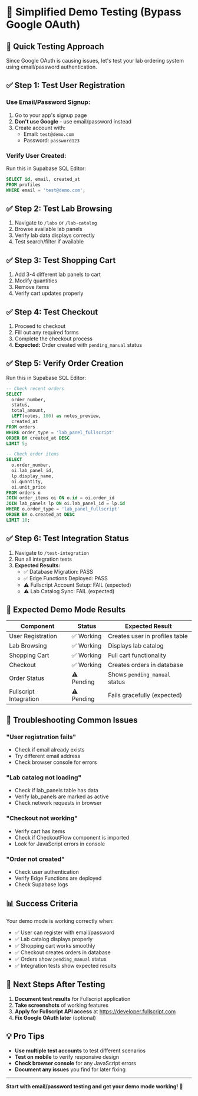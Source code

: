 # 🧪 Simplified Demo Testing (Bypass Google OAuth)

## 🎯 **Quick Testing Approach**

Since Google OAuth is causing issues, let's test your lab ordering system using email/password authentication.

## ✅ **Step 1: Test User Registration**

### Use Email/Password Signup:
1. Go to your app's signup page
2. **Don't use Google** - use email/password instead
3. Create account with:
   - Email: `test@demo.com`
   - Password: `password123`

### Verify User Created:
Run this in Supabase SQL Editor:
```sql
SELECT id, email, created_at 
FROM profiles 
WHERE email = 'test@demo.com';
```

## ✅ **Step 2: Test Lab Browsing**

1. Navigate to `/labs` or `/lab-catalog`
2. Browse available lab panels
3. Verify lab data displays correctly
4. Test search/filter if available

## ✅ **Step 3: Test Shopping Cart**

1. Add 3-4 different lab panels to cart
2. Modify quantities
3. Remove items
4. Verify cart updates properly

## ✅ **Step 4: Test Checkout**

1. Proceed to checkout
2. Fill out any required forms
3. Complete the checkout process
4. **Expected:** Order created with `pending_manual` status

## ✅ **Step 5: Verify Order Creation**

Run this in Supabase SQL Editor:
```sql
-- Check recent orders
SELECT 
  order_number,
  status,
  total_amount,
  LEFT(notes, 100) as notes_preview,
  created_at
FROM orders 
WHERE order_type = 'lab_panel_fullscript'
ORDER BY created_at DESC
LIMIT 5;

-- Check order items
SELECT 
  o.order_number,
  oi.lab_panel_id,
  lp.display_name,
  oi.quantity,
  oi.unit_price
FROM orders o
JOIN order_items oi ON o.id = oi.order_id
JOIN lab_panels lp ON oi.lab_panel_id = lp.id
WHERE o.order_type = 'lab_panel_fullscript'
ORDER BY o.created_at DESC
LIMIT 10;
```

## ✅ **Step 6: Test Integration Status**

1. Navigate to `/test-integration`
2. Run all integration tests
3. **Expected Results:**
   - ✅ Database Migration: PASS
   - ✅ Edge Functions Deployed: PASS
   - ⚠️ Fullscript Account Setup: FAIL (expected)
   - ⚠️ Lab Catalog Sync: FAIL (expected)

## 🎯 **Expected Demo Mode Results**

| Component | Status | Expected Result |
|-----------|--------|----------------|
| User Registration | ✅ Working | Creates user in profiles table |
| Lab Browsing | ✅ Working | Displays lab catalog |
| Shopping Cart | ✅ Working | Full cart functionality |
| Checkout | ✅ Working | Creates orders in database |
| Order Status | ⚠️ Pending | Shows `pending_manual` status |
| Fullscript Integration | ⚠️ Pending | Fails gracefully (expected) |

## 🚨 **Troubleshooting Common Issues**

### "User registration fails"
- Check if email already exists
- Try different email address
- Check browser console for errors

### "Lab catalog not loading"
- Check if lab_panels table has data
- Verify lab_panels are marked as active
- Check network requests in browser

### "Checkout not working"
- Verify cart has items
- Check if CheckoutFlow component is imported
- Look for JavaScript errors in console

### "Order not created"
- Check user authentication
- Verify Edge Functions are deployed
- Check Supabase logs

## 📊 **Success Criteria**

Your demo mode is working correctly when:
- ✅ User can register with email/password
- ✅ Lab catalog displays properly
- ✅ Shopping cart works smoothly
- ✅ Checkout creates orders in database
- ✅ Orders show `pending_manual` status
- ✅ Integration tests show expected results

## 🚀 **Next Steps After Testing**

1. **Document test results** for Fullscript application
2. **Take screenshots** of working features
3. **Apply for Fullscript API access** at https://developer.fullscript.com
4. **Fix Google OAuth later** (optional)

## 💡 **Pro Tips**

- **Use multiple test accounts** to test different scenarios
- **Test on mobile** to verify responsive design
- **Check browser console** for any JavaScript errors
- **Document any issues** you find for later fixing

---

**Start with email/password testing and get your demo mode working!** 🎉

